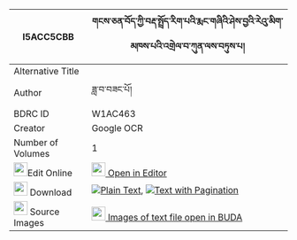 |I5ACC5CBB|གངས་ཅན་བོད་ཀྱི་བརྡ་སྤྲོད་རིག་པའི་རྨང་གཞིའི་ཤེས་བྱའི་རེའུ་མིག་མཁས་པའི་འགྲེལ་བ་ཀུན་ལས་བཏུས་པ། 
| --- | --- 
|Alternative Title |
|Author| ཟླ་བ་བཟང་པོ།
|BDRC ID | W1AC463
|Creator | Google OCR
|Number of Volumes| 1
|<img width="25" src="https://img.icons8.com/color/25/000000/edit-property.png">Edit Online| [<img width="25" src="https://avatars.githubusercontent.com/u/45091458?s=200&v=4"> Open in Editor](http://editor.openpecha.org/I5ACC5CBB)
|<img width="25" src="https://img.icons8.com/fluent/48/000000/download-2.png"/>  Download | [![](https://img.icons8.com/color/20/000000/txt.png)Plain Text](https://github.com/Openpecha/I5ACC5CBB/releases/download/v1/gangchen_bo_kyi_datro_rigpa_i__plain_I5ACC5CBB.zip), [![](https://img.icons8.com/color/20/000000/txt.png)Text with Pagination](https://github.com/Openpecha/I5ACC5CBB/releases/download/v1/gangchen_bo_kyi_datro_rigpa_i__pages_I5ACC5CBB.zip)
|<img width="25" src="https://img.icons8.com/plasticine/100/000000/pictures-folder.png"/>  Source Images | [<img width="25" src="https://library.bdrc.io/icons/BUDA-small.svg"> Images of text file open in BUDA](https://library.bdrc.io/show/bdr:W1AC463)